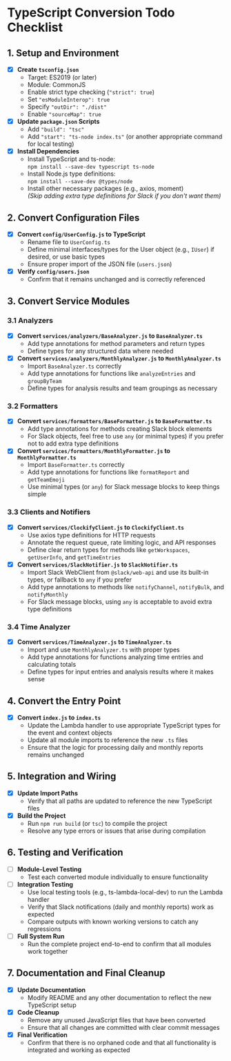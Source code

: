 # TypeScript Conversion Todo Checklist

## 1. Setup and Environment

- [x] **Create `tsconfig.json`**
  - Target: ES2019 (or later)
  - Module: CommonJS
  - Enable strict type checking (`"strict": true`)
  - Set `"esModuleInterop": true`
  - Specify `"outDir": "./dist"`
  - Enable `"sourceMap": true`
- [x] **Update `package.json` Scripts**
  - Add `"build": "tsc"`
  - Add `"start": "ts-node index.ts"` (or another appropriate command for local testing)
- [x] **Install Dependencies**
  - Install TypeScript and ts-node:  
    `npm install --save-dev typescript ts-node`
  - Install Node.js type definitions:  
    `npm install --save-dev @types/node`
  - Install other necessary packages (e.g., axios, moment)  
    _(Skip adding extra type definitions for Slack if you don't want them)_

## 2. Convert Configuration Files

- [x] **Convert `config/UserConfig.js` to TypeScript**
  - Rename file to `UserConfig.ts`
  - Define minimal interfaces/types for the User object (e.g., `IUser`) if desired, or use basic types
  - Ensure proper import of the JSON file (`users.json`)
- [x] **Verify `config/users.json`**
  - Confirm that it remains unchanged and is correctly referenced

## 3. Convert Service Modules

### 3.1 Analyzers

- [x] **Convert `services/analyzers/BaseAnalyzer.js` to `BaseAnalyzer.ts`**
  - Add type annotations for method parameters and return types
  - Define types for any structured data where needed
- [x] **Convert `services/analyzers/MonthlyAnalyzer.js` to `MonthlyAnalyzer.ts`**
  - Import `BaseAnalyzer.ts` correctly
  - Add type annotations for functions like `analyzeEntries` and `groupByTeam`
  - Define types for analysis results and team groupings as necessary

### 3.2 Formatters

- [x] **Convert `services/formatters/BaseFormatter.js` to `BaseFormatter.ts`**
  - Add type annotations for methods creating Slack block elements
  - For Slack objects, feel free to use `any` (or minimal types) if you prefer not to add extra type definitions
- [x] **Convert `services/formatters/MonthlyFormatter.js` to `MonthlyFormatter.ts`**
  - Import `BaseFormatter.ts` correctly
  - Add type annotations for functions like `formatReport` and `getTeamEmoji`
  - Use minimal types (or `any`) for Slack message blocks to keep things simple

### 3.3 Clients and Notifiers

- [x] **Convert `services/ClockifyClient.js` to `ClockifyClient.ts`**
  - Use axios type definitions for HTTP requests
  - Annotate the request queue, rate limiting logic, and API responses
  - Define clear return types for methods like `getWorkspaces`, `getUserInfo`, and `getTimeEntries`
- [x] **Convert `services/SlackNotifier.js` to `SlackNotifier.ts`**
  - Import Slack WebClient from `@slack/web-api` and use its built-in types, or fallback to `any` if you prefer
  - Add type annotations to methods like `notifyChannel`, `notifyBulk`, and `notifyMonthly`
  - For Slack message blocks, using `any` is acceptable to avoid extra type definitions

### 3.4 Time Analyzer

- [x] **Convert `services/TimeAnalyzer.js` to `TimeAnalyzer.ts`**
  - Import and use `MonthlyAnalyzer.ts` with proper types
  - Add type annotations for functions analyzing time entries and calculating totals
  - Define types for input entries and analysis results where it makes sense

## 4. Convert the Entry Point

- [x] **Convert `index.js` to `index.ts`**
  - Update the Lambda handler to use appropriate TypeScript types for the event and context objects
  - Update all module imports to reference the new `.ts` files
  - Ensure that the logic for processing daily and monthly reports remains unchanged

## 5. Integration and Wiring

- [x] **Update Import Paths**
  - Verify that all paths are updated to reference the new TypeScript files
- [x] **Build the Project**
  - Run `npm run build` (or `tsc`) to compile the project
  - Resolve any type errors or issues that arise during compilation

## 6. Testing and Verification

- [ ] **Module-Level Testing**
  - Test each converted module individually to ensure functionality
- [ ] **Integration Testing**
  - Use local testing tools (e.g., ts-lambda-local-dev) to run the Lambda handler
  - Verify that Slack notifications (daily and monthly reports) work as expected
  - Compare outputs with known working versions to catch any regressions
- [ ] **Full System Run**
  - Run the complete project end-to-end to confirm that all modules work together

## 7. Documentation and Final Cleanup

- [x] **Update Documentation**
  - Modify README and any other documentation to reflect the new TypeScript setup
- [x] **Code Cleanup**
  - Remove any unused JavaScript files that have been converted
  - Ensure that all changes are committed with clear commit messages
- [x] **Final Verification**
  - Confirm that there is no orphaned code and that all functionality is integrated and working as expected

